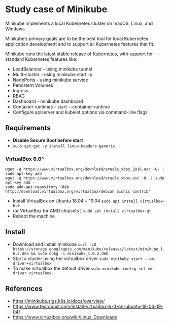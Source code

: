 # Study case of Minikube

Minikube implements a local Kubernetes cluster on macOS, Linux, and Windows.

Minikube’s primary goals are to be the best tool for local Kubernetes application development and to support all Kubernetes features that fit.

Minikube runs the latest stable release of Kubernetes, with support for standard Kubernetes features like:

- LoadBalancer - using minikube tunnel
- Multi-cluster - using minikube start -p <name>
- NodePorts - using minikube service
- Persistent Volumes
- Ingress
- RBAC
- Dashboard - minikube dashboard
- Container runtimes - start --container-runtime
- Configure apiserver and kubelet options via command-line flags

## Requirements

- **Disable Secure Boot before start**
- ```sudo apt-get -y install linux-headers-generic```

### VirtualBox 6.0^

```
wget -q https://www.virtualbox.org/download/oracle_vbox_2016.asc -O- | sudo apt-key add -
wget -q https://www.virtualbox.org/download/oracle_vbox.asc -O- | sudo apt-key add -
sudo add-apt-repository "deb http://download.virtualbox.org/virtualbox/debian bionic contrib"
```
- Install VirtualBox on Ubuntu 18.04 ~ 19.04 ```sudo apt install virtualbox-6.0```
- (or VirtualBox for AMD chipsets ) ```sudo apt install virtualbox-qt```
- Reboot the machine

## Install

- Download and install minikube ```curl -LO https://storage.googleapis.com/minikube/releases/latest/minikube_1.6.2.deb && sudo dpkg -i minikube_1.6.2.deb```
- Start a cluster using the virtualbox driver ```sudo minikube start --vm-driver=virtualbox```
- To make virtualbox the default driver ```sudo minikube config set vm-driver virtualbox```





## References

- https://minikube.sigs.k8s.io/docs/overview/
- https://www.tecrobust.com/install-virtualbox-6-0-on-ubuntu-18-04-19-04/
- https://www.virtualbox.org/wiki/Linux_Downloads
